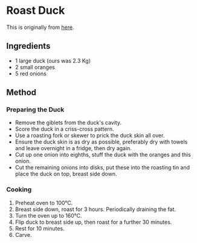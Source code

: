 
# Roast Duck # 

This is originally from [here](https://www.bbcgoodfood.com/howto/guide/how-cook-duck).

## Ingredients ## 

- 1 large duck (ours was 2.3 Kg)
- 2 small oranges
- 5 red onions

## Method ## 

### Preparing the Duck

- Remove the giblets from the duck's cavity.
- Score the duck in a criss-cross pattern.
- Use a roasting fork or skewer to prick the duck skin all over.
- Ensure the duck skin is as dry as possible, preferably dry with towels and leave overnight in a fridge, then dry again.
- Cut up one onion into eighths, stuff the duck with the oranges and this onion.
- Cut the remaining onions into disks, put these into the roasting tin and place the duck on top, breast side down.

### Cooking

1. Preheat oven to 100°C.
2. Breast side down, roast for 3 hours. Periodically draining the fat.
3. Turn the oven up to 160°C.
4. Flip duck to breast side up, then roast for a further 30 minutes.
5. Rest for 10 minutes.
6. Carve.


